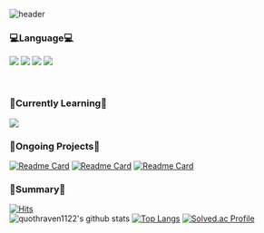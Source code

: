 ![header](https://capsule-render.vercel.app/api?type=waving&color=0:c4e0fb,100:2E4DA7&height=350&section=header&text=-nl-Minju%20Jung-nl--nl--nl-&fontSize=60&fontColor=fbfcf8&desc=Sookymung%20University%20Apps%20Member&descSize=15&stroke=bbcefo&animation=fadeIn)

### 💻Language💻   
<img src="https://img.shields.io/badge/PYTHON-008ecc?style=for-the-badge&logo=PYTHON&logoColor=white"> <img src="https://img.shields.io/badge/JAVASCRIPT-ffe338?style=for-the-badge&logo=JAVASCRIPT&logoColor=black"> <img src="https://img.shields.io/badge/HTML5-ff4500?style=for-the-badge&logo=HTML5&logoColor=white"> <img src="https://img.shields.io/badge/CSS3-0e4d92?style=for-the-badge&logo=CSS3&logoColor=white">

<br>
   
### 🌱Currently Learning🌱
<img src="https://img.shields.io/badge/REACT-79f6fc?style=for-the-badge&logo=REACT&logoColor=white"> 

<br>

### 📌Ongoing Projects📌
[![Readme Card](https://github-readme-stats.vercel.app/api/pin/?username=quothraven1122&repo=2023-BirdieBuddy)](https://github.com/quothraven1122/2023-BirdieBuddy) [![Readme Card](https://github-readme-stats.vercel.app/api/pin/?username=quothraven1122&repo=2023-2-Web-FE-Study)](https://github.com/quothraven1122/2023-2-Web-FE-Study) [![Readme Card](https://github-readme-stats.vercel.app/api/pin/?username=quothraven1122&repo=HangMan)](https://github.com/quothraven1122/HangMan) 
<br>

### 📑Summary📑  
[![Hits](https://hits.seeyoufarm.com/api/count/incr/badge.svg?url=https%3A%2F%2Fgithub.com%2Fquothraven1122&count_bg=%233D6AC8&title_bg=%23555555&icon=&icon_color=%23E7E7E7&title=Hits&edge_flat=false)](https://hits.seeyoufarm.com)  
![quothraven1122's github stats](https://github-readme-stats.vercel.app/api?username=quothraven1122&show_icons=true&theme=tokyonight) [![Top Langs](https://github-readme-stats.vercel.app/api/top-langs/?username=quothraven1122&layout=donut)](https://github.com/quothraven1122/github-readme-stats) [![Solved.ac Profile](http://mazassumnida.wtf/api/v2/generate_badge?boj=quothraven)](https://solved.ac/quothraven/)

